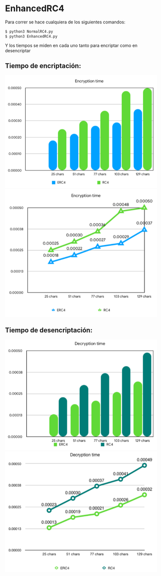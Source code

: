 # EnhancedRC4

Para correr se hace cualquiera de los siguientes comandos:

	$ python3 NormalRC4.py
	$ python3 EnhancedRC4.py



Y los tiempos se miden en cada uno tanto para encriptar como en desencriptar

<h2> Tiempo de encriptación: </h2>

<img src="https://github.com/tonyvazgar/EnhancedRC4/blob/master/Encryption%20time%201.png" width="500">
<img src="https://github.com/tonyvazgar/EnhancedRC4/blob/master/Encryption%20time%202.png" width="500">

<h2> Tiempo de desencriptación: </h2>

<img src="https://github.com/tonyvazgar/EnhancedRC4/blob/master/Decryption%20time%201.png" width="500">
<img src="https://github.com/tonyvazgar/EnhancedRC4/blob/master/Decryption%20time%202.png" width="500">
